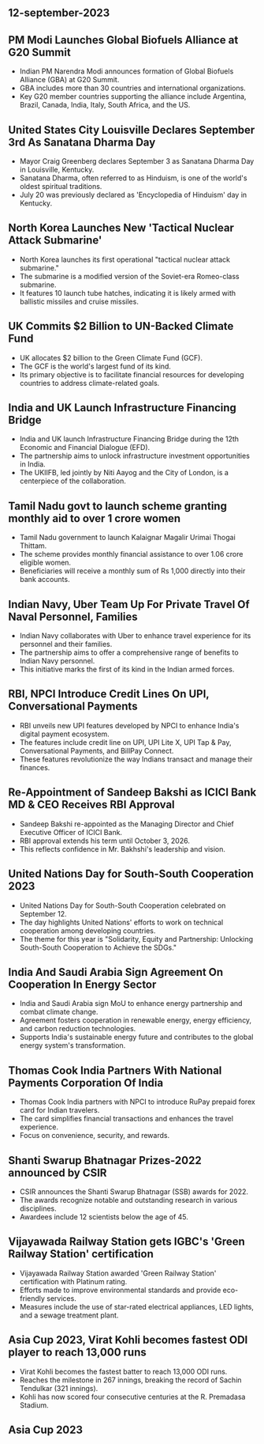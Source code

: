 ## 12-september-2023
## PM Modi Launches Global Biofuels Alliance at G20 Summit

- Indian PM Narendra Modi announces formation of Global Biofuels Alliance (GBA) at G20 Summit.
- GBA includes more than 30 countries and international organizations.
- Key G20 member countries supporting the alliance include Argentina, Brazil, Canada, India, Italy, South Africa, and the US.

## United States City Louisville Declares September 3rd As Sanatana Dharma Day

- Mayor Craig Greenberg declares September 3 as Sanatana Dharma Day in Louisville, Kentucky.
- Sanatana Dharma, often referred to as Hinduism, is one of the world's oldest spiritual traditions.
- July 20 was previously declared as 'Encyclopedia of Hinduism' day in Kentucky.

## North Korea Launches New 'Tactical Nuclear Attack Submarine'

- North Korea launches its first operational "tactical nuclear attack submarine."
- The submarine is a modified version of the Soviet-era Romeo-class submarine.
- It features 10 launch tube hatches, indicating it is likely armed with ballistic missiles and cruise missiles.

## UK Commits $2 Billion to UN-Backed Climate Fund

- UK allocates $2 billion to the Green Climate Fund (GCF).
- The GCF is the world's largest fund of its kind.
- Its primary objective is to facilitate financial resources for developing countries to address climate-related goals.

## India and UK Launch Infrastructure Financing Bridge

- India and UK launch Infrastructure Financing Bridge during the 12th Economic and Financial Dialogue (EFD).
- The partnership aims to unlock infrastructure investment opportunities in India.
- The UKIIFB, led jointly by Niti Aayog and the City of London, is a centerpiece of the collaboration.

## Tamil Nadu govt to launch scheme granting monthly aid to over 1 crore women

- Tamil Nadu government to launch Kalaignar Magalir Urimai Thogai Thittam.
- The scheme provides monthly financial assistance to over 1.06 crore eligible women.
- Beneficiaries will receive a monthly sum of Rs 1,000 directly into their bank accounts.

## Indian Navy, Uber Team Up For Private Travel Of Naval Personnel, Families

- Indian Navy collaborates with Uber to enhance travel experience for its personnel and their families.
- The partnership aims to offer a comprehensive range of benefits to Indian Navy personnel.
- This initiative marks the first of its kind in the Indian armed forces.

## RBI, NPCI Introduce Credit Lines On UPI, Conversational Payments

- RBI unveils new UPI features developed by NPCI to enhance India's digital payment ecosystem.
- The features include credit line on UPI, UPI Lite X, UPI Tap & Pay, Conversational Payments, and BillPay Connect.
- These features revolutionize the way Indians transact and manage their finances.

## Re-Appointment of Sandeep Bakshi as ICICI Bank MD & CEO Receives RBI Approval

- Sandeep Bakshi re-appointed as the Managing Director and Chief Executive Officer of ICICI Bank.
- RBI approval extends his term until October 3, 2026.
- This reflects confidence in Mr. Bakhshi's leadership and vision.

## United Nations Day for South-South Cooperation 2023

- United Nations Day for South-South Cooperation celebrated on September 12.
- The day highlights United Nations' efforts to work on technical cooperation among developing countries.
- The theme for this year is "Solidarity, Equity and Partnership: Unlocking South-South Cooperation to Achieve the SDGs."

## India And Saudi Arabia Sign Agreement On Cooperation In Energy Sector

- India and Saudi Arabia sign MoU to enhance energy partnership and combat climate change.
- Agreement fosters cooperation in renewable energy, energy efficiency, and carbon reduction technologies.
- Supports India's sustainable energy future and contributes to the global energy system's transformation.

## Thomas Cook India Partners With National Payments Corporation Of India

- Thomas Cook India partners with NPCI to introduce RuPay prepaid forex card for Indian travelers.
- The card simplifies financial transactions and enhances the travel experience.
- Focus on convenience, security, and rewards.

## Shanti Swarup Bhatnagar Prizes-2022 announced by CSIR

- CSIR announces the Shanti Swarup Bhatnagar (SSB) awards for 2022.
- The awards recognize notable and outstanding research in various disciplines.
- Awardees include 12 scientists below the age of 45.

## Vijayawada Railway Station gets IGBC's 'Green Railway Station' certification

- Vijayawada Railway Station awarded 'Green Railway Station' certification with Platinum rating.
- Efforts made to improve environmental standards and provide eco-friendly services.
- Measures include the use of star-rated electrical appliances, LED lights, and a sewage treatment plant.

## Asia Cup 2023, Virat Kohli becomes fastest ODI player to reach 13,000 runs

- Virat Kohli becomes the fastest batter to reach 13,000 ODI runs.
- Reaches the milestone in 267 innings, breaking the record of Sachin Tendulkar (321 innings).
- Kohli has now scored four consecutive centuries at the R. Premadasa Stadium.

## Asia Cup 2023
